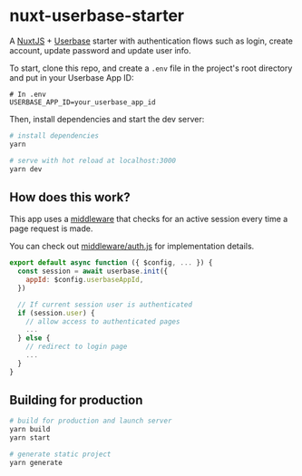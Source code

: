 # nuxt-userbase-starter

A [NuxtJS](https://nuxtjs.org/) + [Userbase](https://userbase.com/) starter with authentication flows such as login, create account, update password and update user info.

To start, clone this repo, and create a `.env` file in the project's root directory and put in your Userbase App ID:

```.env
# In .env
USERBASE_APP_ID=your_userbase_app_id
```

Then, install dependencies and start the dev server:

```bash
# install dependencies
yarn

# serve with hot reload at localhost:3000
yarn dev
```

## How does this work?

This app uses a [middleware](https://nuxtjs.org/docs/2.x/directory-structure/middleware) that checks for an active session every time a page request is made.

You can check out [middleware/auth.js](/middleware/auth.js) for implementation details.

```js
export default async function ({ $config, ... }) {
  const session = await userbase.init({
    appId: $config.userbaseAppId,
  })

  // If current session user is authenticated
  if (session.user) {
    // allow access to authenticated pages
    ...
  } else {
    // redirect to login page
    ...
  }
}
```

## Building for production

```bash
# build for production and launch server
yarn build
yarn start

# generate static project
yarn generate
```
